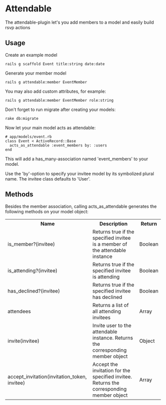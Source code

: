 Attendable
==========

The attendable-plugin let's you add members to a model and easily build rsvp actions

Usage
-----

Create an example model
```
rails g scaffold Event title:string date:date
```

Generate your member model
```
rails g attendable:member EventMember
```

You may also add custom attributes, for example:
```
rails g attendable:member EventMember role:string
```

Don't forget to run migrate after creating your models:
```
rake db:migrate
```

Now let your main model acts as attendable:
```
# app/models/event.rb
class Event < ActiveRecord::Base
  acts_as_attendable :event_members by: :users
end
```
This will add a has_many-association named 'event_members' to your model.
 
Use the 'by'-option to specify your invitee model by its symbolized plural name. The invitee class defaults to 'User'.

Methods
-------
Besides the member association, calling acts_as_attendable generates the following methods on your model object: 

<table>
  <tr>
    <th>Name</th>
    <th>Description</th>
    <th>Return</th>
  </tr>
  <tr>
    <td>is_member?(invitee)</td>
    <td>Returns true if the specified invitee is a member of the attendable instance</td>
    <td>Boolean</td>
  </tr>
  <tr>
    <td>is_attending?(invitee)</td>
    <td>Returns true if the specified invitee is attending</td>
    <td>Boolean</td>
  </tr>
  <tr>
    <td>has_declined?(invitee)</td>
    <td>Returns true if the specified invitee has declined</td>
    <td>Boolean</td>
  </tr>
  <tr>
    <td>attendees</td>
    <td>Returns a list of all attending invitees</td>
    <td>Array</td>
  </tr>
  <tr>
    <td>invite(invitee)</td>
    <td>Invite user to the attendable instance. Returns the corresponding member object</td>
    <td>Object</td>
  </tr>
  <tr>
    <td>accept_invitation(invitation_token, invitee)</td>
    <td>Accept the invitation for the specified invitee. Returns the corresponding member object</td>
    <td>Array</td>
  </tr>
</table>
